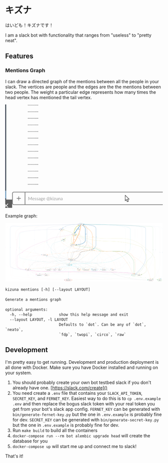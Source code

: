 # キズナ

はいども！キズナです！

I am a slack bot with functionality that ranges from "useless" to "pretty neat".

## Features

### Mentions Graph

I can draw a directed graph of the mentions between all the people in your slack. The vertices are people and the edges are the the mentions between two people. The weight a particular edge represents how many times the head vertex has mentioned the tail vertex.

![mentions demo](static/images/kizuna_mentions_demo.gif)

Example graph:

![mentions example](static/images/graph_example.png)


<!-- begin kizuna mentions help -->
```
kizuna mentions [-h] [--layout LAYOUT]

Generate a mentions graph

optional arguments:
  -h, --help            show this help message and exit
  --layout LAYOUT, -l LAYOUT
                        Defaults to `dot`. Can be any of `dot`, `neato`,
                        `fdp`, `twopi`, `circo`, `raw`
```
<!-- end kizuna mentions help -->

## Development

I'm pretty easy to get running. Development and production deployment is all done with Docker. Make sure you have Docker installed and running on your system.

1. You should probably create your own bot testbed slack if you don't already have one. [https://slack.com/create]()
2. You need create a `.env` file that contains your `SLACK_API_TOKEN`, `SECRET_KEY`, and `FERNET_KEY`.
Easiest way to do this is to `cp .env.example .env` and then replace the bogus slack token with your real token you get from your bot's slack app config.
`FERNET_KEY` can be generated with `bin/generate-fernet-key.py` but the one in `.env.example` is probably fine for dev.
`SECRET_KEY` can be generated with `bin/generate-secret-key.py` but the one in `.env.example` is probably fine for dev.
3. Run `make build` to build all the containers
4. `docker-compose run --rm bot alembic upgrade head` will create the database for you
5. `docker-compose up` will start me up and connect me to slack!

That's it!
